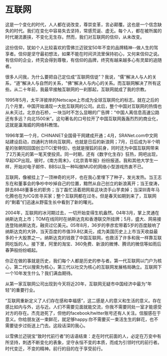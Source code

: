 # 互联网

这是一个变化的时代，人人都在说改变，尊崇变革，言必颠覆。这也是一个信念缺失的时代。我们在变化中容易失去坚持，常感荒诞、虚无。每个人，都在被所属的时代潮流裹挟，不变化无生存。然而，我们对互联网的信仰，从未改变。

这份信仰，犹如个人比较喜欢的雪佛兰迈锐宝50年不变的品牌精神--做人生的驾享者。信仰是坚守最初想法，如果不能在时间洪流里保持初心，又何来信仰之说。有信仰的企业，终究会得到尊敬，有信仰的品牌，终究有越来越多心有灵犀的追随者。

很多人问我，为什么要把自己定位成“互联网信徒”？我说，“儒”解决人与人的关系，“道”解决人与自然的关系，"佛"解决人与内心的关系。而互联网解决了所有这些。从二十年前，我最早接触互联网的一刹那起，互联网就成了我的宗教。

1995年5月，太平洋彼岸的Netscape上市成为全球互联网化的标志。就在之后的几个月里，中国开始涌现一大批互联网的公司。此后，整个中国对互联网的热情也从未灭过。北京白石桥，一块当时不怎么显眼的广告牌：“中国人离信息高速公路还有多远？向北1500米”。这句著名的口号拉开了中国互联网轰轰烈烈的商业化，这就是瀛海威的网络科教馆。

1996年第一个月，CHINANET全国骨干网建成开通；4月，SRANet.com中文网站建设启动，四通利方转向互联网，也就是日后的新浪网；7月，日后成为半个明星的张朝阳回国创立ITC(爱特信)，也就是搜狐的前身，同时还为中国互联网带来了2万美元的第一笔天使投资。同一时期，还有《数字化生存》狂热，网吧出现，早起ICP出现。彼时，《南方周末》，《北京青年报》纷纷报道。我和其他大学生一样，开始对电子邮件、BBS以及一种叫做MUD的网络小型游戏热衷不已。

互联网，像被挂上了一顶神奇的光环，也在我心里埋下了种子，发光发热。当王志东在和董事会的争吵中吵掉自己的位置，黯然从自己创立的新浪离开；当王俊涛，辞去8848董事长的职务；当丁磊忙活着把网易这块烫手山芋卖掉；当深圳青年马化腾也在为ICQ苦寻买家；整个互联网都在过冬。但是春天如期到来了，互联网的“剩着”们迅速从野蛮生长中看到了新的曙光。

2004年，互联网的冰河期过去，一切开始变得生机盎然。04年3月，掌上灵通在纳斯达克上市；TOM在线同时在纳斯达克和香港联交所挂牌；5月，盛大、网易接连登陆纳斯达克，融资过亿美元。05年8月，36岁的李彦宏带着5岁的百度敲响了纳斯达克的大钟，当天百度的市值39.8亿美元，成为美国历史上上市当天收益最多的十大股票之一。纳斯达克的钱救了中国互联网，也救活了许多和我一样靠互联网吃饭的人。接下里，阿里的淘宝、360免费、新浪的微博、腾讯的微信等如雨后春笋般纷纷崛起。

你正在做的事就是历史，我们每个人都是历史的参与者。第一代互联网以门户为核心，第二代以搜索为核心，第三代以社交为核心的互联网发展格局确立。互联网下一个10年发生什么？我们满血期待。

从第一家互联网公司出现到今天将近20年，互联网无疑市中国经济中最为“年轻”的重要行业。

“互联网重新定义了人们存在感和幸福感”，这二感是人的意义和生活的意义。存在感比如内与外，远与近。人们不需要见面就能交流，你我不需要同处一室才能感受对方的存在。杰克逊死了，但他的facebook/twitter账号还有人关注。信服感在于意义。你给朋友送一束鲜花，就足够happy.你不需要买一束活生生的鲜花，也不需要徒步过街送上门去。这段话深的我心。

以雪佛兰迈锐宝“致时代前行者”的话语结束：走在时代前面的人，必定在万变中有所坚持，刺透不断变化的表象，坚守永恒不变的本质，而成为引领时代的前行者。时代变迁，不变的精神。前行的目的在于享受前行。